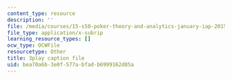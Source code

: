 ```yaml
---
content_type: resource
description: ''
file: /media/courses/15-s50-poker-theory-and-analytics-january-iap-2015/bea70a6b3e0f577abfadb6999162d85a_LCoPLFaeq0U.vtt
file_type: application/x-subrip
learning_resource_types: []
ocw_type: OCWFile
resourcetype: Other
title: 3play caption file
uid: bea70a6b-3e0f-577a-bfad-b6999162d85a
---
```

